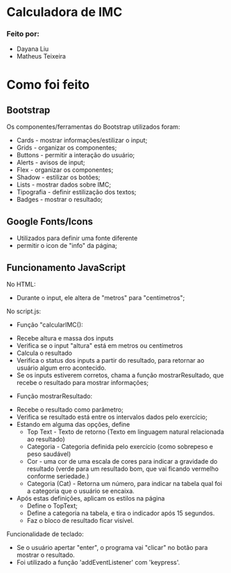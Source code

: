 # Calculadora de IMC
### Feito por:
- Dayana Liu
- Matheus Teixeira

# Como foi feito

## Bootstrap
 Os componentes/ferramentas do Bootstrap utilizados foram:
- Cards - mostrar informações/estilizar o input;
- Grids - organizar os componentes;
- Buttons - permitir a interação do usuário;
- Alerts - avisos de input;
- Flex - organizar os componentes;
- Shadow - estilizar os botões;
- Lists - mostrar dados sobre IMC;
- Tipografia - definir estilização dos textos;
- Badges - mostrar o resultado;

## Google Fonts/Icons
- Utilizados para definir uma fonte diferente
- permitir o icon de "info" da página;

## Funcionamento JavaScript
No HTML:
- Durante o input, ele altera de "metros" para "centímetros";

No script.js:
- Função "calcularIMC():
* Recebe altura e massa dos inputs
* Verifica se o input "altura" está em metros ou centímetros
* Calcula o resultado
* Verifica o status dos inputs a partir do resultado, para retornar ao usuário algum erro acontecido. 
* Se os inputs estiverem corretos, chama a função mostrarResultado, que recebe o resultado para mostrar informações;

- Função mostrarResultado:
* Recebe o resultado como parâmetro;
* Verifica se resultado está entre os intervalos dados pelo exercício;
* Estando em alguma das opções, define
    * Top Text - Texto de retorno (Texto em linguagem natural relacionada ao resultado)
    * Categoria - Categoria definida pelo exercício (como sobrepeso e peso saudável)
    * Cor - uma cor de uma escala de cores para indicar a gravidade do resultado (verde para um resultado bom, que vai ficando vermelho conforme seriedade.)
    * Categoria (Cat) - Retorna um número, para indicar na tabela qual foi a categoria que o usuário se encaixa.
* Após estas definições, aplicam os estilos na página
    * Define o TopText;
    * Define a categoria na tabela, e tira o indicador após 15 segundos.
    * Faz o bloco de resultado ficar visível. 

Funcionalidade de teclado:
- Se o usuário apertar "enter", o programa vai "clicar" no botão para mostrar o resultado.
- Foi utilizado a função 'addEventListener' com 'keypress'.